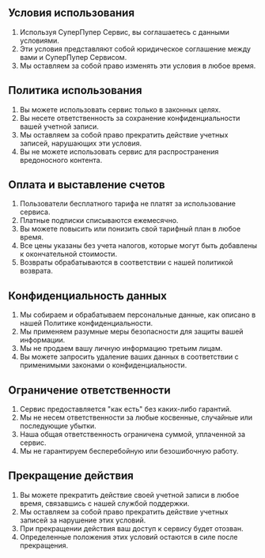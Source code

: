 ## Условия использования

1. Используя СуперПупер Сервис, вы соглашаетесь с данными условиями.
2. Эти условия представляют собой юридическое соглашение между вами и СуперПупер Сервисом.
3. Мы оставляем за собой право изменять эти условия в любое время.

## Политика использования

1. Вы можете использовать сервис только в законных целях.
2. Вы несете ответственность за сохранение конфиденциальности вашей учетной записи.
3. Мы оставляем за собой право прекратить действие учетных записей, нарушающих эти условия.
4. Вы не можете использовать сервис для распространения вредоносного контента.

## Оплата и выставление счетов

1. Пользователи бесплатного тарифа не платят за использование сервиса.
2. Платные подписки списываются ежемесячно.
3. Вы можете повысить или понизить свой тарифный план в любое время.
4. Все цены указаны без учета налогов, которые могут быть добавлены к окончательной стоимости.
5. Возвраты обрабатываются в соответствии с нашей политикой возврата.

## Конфиденциальность данных

1. Мы собираем и обрабатываем персональные данные, как описано в нашей Политике конфиденциальности.
2. Мы применяем разумные меры безопасности для защиты вашей информации.
3. Мы не продаем вашу личную информацию третьим лицам.
4. Вы можете запросить удаление ваших данных в соответствии с применимыми законами о конфиденциальности.

## Ограничение ответственности

1. Сервис предоставляется "как есть" без каких-либо гарантий.
2. Мы не несем ответственности за любые косвенные, случайные или последующие убытки.
3. Наша общая ответственность ограничена суммой, уплаченной за сервис.
4. Мы не гарантируем бесперебойную или безошибочную работу.

## Прекращение действия

1. Вы можете прекратить действие своей учетной записи в любое время, связавшись с нашей службой поддержки.
2. Мы оставляем за собой право прекратить действие учетных записей за нарушение этих условий.
3. При прекращении действия ваш доступ к сервису будет отозван.
4. Определенные положения этих условий остаются в силе после прекращения.
